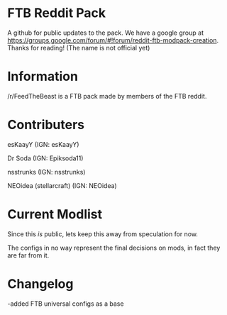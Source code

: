 FTB Reddit Pack
===============
A github for public updates to the pack. We have a google group at https://groups.google.com/forum/#!forum/reddit-ftb-modpack-creation. Thanks for reading! (The name is not official yet)

Information
===============
/r/FeedTheBeast is a FTB pack made by members of the FTB reddit.

Contributers
===============

esKaayY (IGN: esKaayY)

Dr Soda (IGN: Epiksoda11)

nsstrunks (IGN: nsstrunks)

NEOidea (stellarcraft) (IGN: NEOidea)

Current Modlist
===============
Since this _is_ public, lets keep this away from speculation for now. 

The configs in no way represent the final decisions on mods, in fact they are far from it.

Changelog
===============

-added FTB universal configs as a base
